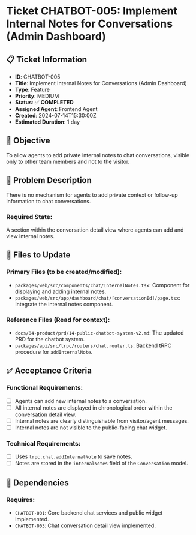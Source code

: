 # Ticket CHATBOT-005: Implement Internal Notes for Conversations (Admin Dashboard)

## 📋 Ticket Information

- **ID**: CHATBOT-005
- **Title**: Implement Internal Notes for Conversations (Admin Dashboard)
- **Type**: Feature
- **Priority**: MEDIUM
- **Status**: ✅ **COMPLETED**
- **Assigned Agent**: Frontend Agent
- **Created**: 2024-07-14T15:30:00Z
- **Estimated Duration**: 1 day

## 🎯 Objective

To allow agents to add private internal notes to chat conversations, visible only to other team members and not to the visitor.

## 🚨 Problem Description

There is no mechanism for agents to add private context or follow-up information to chat conversations.

### Required State:

A section within the conversation detail view where agents can add and view internal notes.

## 📁 Files to Update

### Primary Files (to be created/modified):

- `packages/web/src/components/chat/InternalNotes.tsx`: Component for displaying and adding internal notes.
- `packages/web/src/app/dashboard/chat/[conversationId]/page.tsx`: Integrate the internal notes component.

### Reference Files (Read for context):

- `docs/04-product/prd/14-public-chatbot-system-v2.md`: The updated PRD for the chatbot system.
- `packages/api/src/trpc/routers/chat.router.ts`: Backend tRPC procedure for `addInternalNote`.

## ✅ Acceptance Criteria

### Functional Requirements:

- [ ] Agents can add new internal notes to a conversation.
- [ ] All internal notes are displayed in chronological order within the conversation detail view.
- [ ] Internal notes are clearly distinguishable from visitor/agent messages.
- [ ] Internal notes are not visible to the public-facing chat widget.

### Technical Requirements:

- [ ] Uses `trpc.chat.addInternalNote` to save notes.
- [ ] Notes are stored in the `internalNotes` field of the `Conversation` model.

## 🔗 Dependencies

### Requires:

- `CHATBOT-001`: Core backend chat services and public widget implemented.
- `CHATBOT-003`: Chat conversation detail view implemented.
